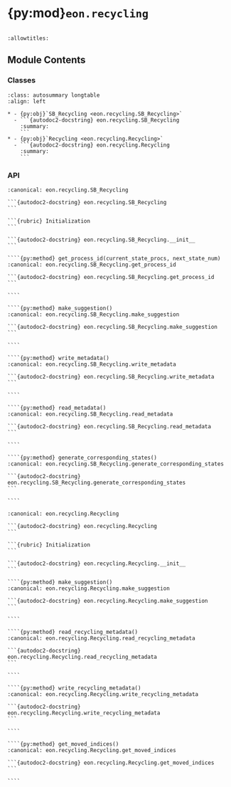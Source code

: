 # {py:mod}`eon.recycling`

```{py:module} eon.recycling
```

```{autodoc2-docstring} eon.recycling
:allowtitles:
```

## Module Contents

### Classes

````{list-table}
:class: autosummary longtable
:align: left

* - {py:obj}`SB_Recycling <eon.recycling.SB_Recycling>`
  - ```{autodoc2-docstring} eon.recycling.SB_Recycling
    :summary:
    ```
* - {py:obj}`Recycling <eon.recycling.Recycling>`
  - ```{autodoc2-docstring} eon.recycling.Recycling
    :summary:
    ```
````

### API

`````{py:class} SB_Recycling(states, previous_state, current_state, move_distance, recycle_save, path, sb_scheme, superbasining)
:canonical: eon.recycling.SB_Recycling

```{autodoc2-docstring} eon.recycling.SB_Recycling
```

```{rubric} Initialization
```

```{autodoc2-docstring} eon.recycling.SB_Recycling.__init__
```

````{py:method} get_process_id(current_state_procs, next_state_num)
:canonical: eon.recycling.SB_Recycling.get_process_id

```{autodoc2-docstring} eon.recycling.SB_Recycling.get_process_id
```

````

````{py:method} make_suggestion()
:canonical: eon.recycling.SB_Recycling.make_suggestion

```{autodoc2-docstring} eon.recycling.SB_Recycling.make_suggestion
```

````

````{py:method} write_metadata()
:canonical: eon.recycling.SB_Recycling.write_metadata

```{autodoc2-docstring} eon.recycling.SB_Recycling.write_metadata
```

````

````{py:method} read_metadata()
:canonical: eon.recycling.SB_Recycling.read_metadata

```{autodoc2-docstring} eon.recycling.SB_Recycling.read_metadata
```

````

````{py:method} generate_corresponding_states()
:canonical: eon.recycling.SB_Recycling.generate_corresponding_states

```{autodoc2-docstring} eon.recycling.SB_Recycling.generate_corresponding_states
```

````

`````

`````{py:class} Recycling(states, suggested_ref_state, new_state, move_distance, save=False, from_sb=False, config: eon.config.ConfigClass = EON_CONFIG)
:canonical: eon.recycling.Recycling

```{autodoc2-docstring} eon.recycling.Recycling
```

```{rubric} Initialization
```

```{autodoc2-docstring} eon.recycling.Recycling.__init__
```

````{py:method} make_suggestion()
:canonical: eon.recycling.Recycling.make_suggestion

```{autodoc2-docstring} eon.recycling.Recycling.make_suggestion
```

````

````{py:method} read_recycling_metadata()
:canonical: eon.recycling.Recycling.read_recycling_metadata

```{autodoc2-docstring} eon.recycling.Recycling.read_recycling_metadata
```

````

````{py:method} write_recycling_metadata()
:canonical: eon.recycling.Recycling.write_recycling_metadata

```{autodoc2-docstring} eon.recycling.Recycling.write_recycling_metadata
```

````

````{py:method} get_moved_indices()
:canonical: eon.recycling.Recycling.get_moved_indices

```{autodoc2-docstring} eon.recycling.Recycling.get_moved_indices
```

````

`````
